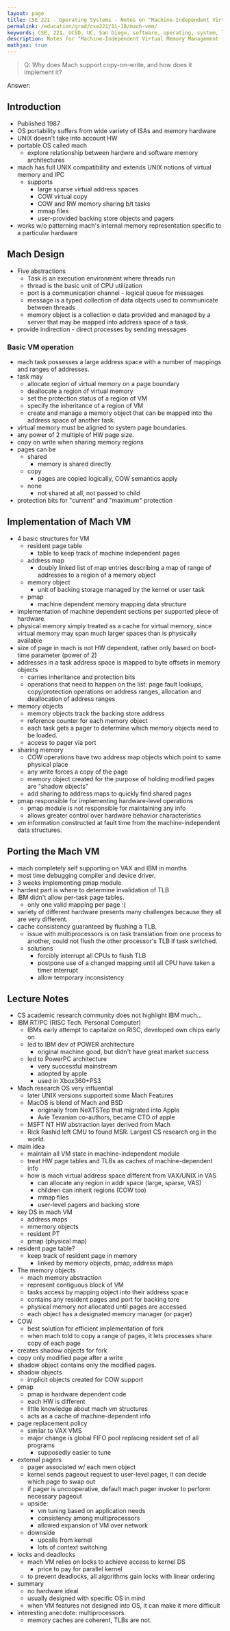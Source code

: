 ```yaml
---
layout: page
title: CSE 221 - Operating Systems - Notes on "Machine-Independent Virtual Memory Management for Paged Uniprocessor and Multiprocessor Architectures"
permalink: /education/grad/cse221/11-10/mach-vmm/
keywords: CSE, 221, UCSD, UC, San Diego, software, operating, system, linux, C, OS, cmu, virtual, memory
description: Notes for "Machine-Independent Virtual Memory Management for Paged Uniprocessor and Multiprocessor Architectures"
mathjax: true
---
```


> Q: Why does Mach support copy-on-write, and how does it implement it?

Answer:


## Introduction

- Published 1987
- OS portability suffers from wide variety of ISAs and memory hardware
- UNIX doesn't take into account HW
- portable OS called mach
    - explore relationship between hardwre and software memory architectures
- mach has full UNIX compatibility and extends UNIX notions of virtual
  memory and IPC
    - supports
        - large sparse virtual address spaces
        - COW virtual copy
        - COW and RW memory sharing b/t tasks
        - mmap files
        - user-provided backing store objects and pagers
- works w/o patterning mach's internal memory representation specific to
  a particular hardware

## Mach Design

- Five abstractions
    - Task is an execution environment where threads run
    - thread is the basic unit of CPU utilization
    - port is a communication channel - logical queue for messages
    - message is a typed collection of data objects used to communicate
      between threads
    - memory object is a collection o data provided and managed by a
      server that may be mapped into address space of a task.
- provide indirection - direct processes by sending messages

### Basic VM operation

- mach task possesses a large address space with a number of mappings
  and ranges of addresses.
- task may
    - allocate region of virtual memory on a page boundary
    - deallocate a region of virtual memory
    - set the protection status of a region of VM
    - specify the inheritance of a region of VM
    - create and manage a memory object that can be mapped into the
      address space of another task.
- virtual memory must be aligned to system page boundaries.
- any power of 2 multiple of HW page size.
- copy on write when sharing memory regions
- pages can be
    - shared
        - memory is shared directly
    - copy
        - pages are copied logically, COW semantics apply
    - none
        - not shared at all, not passed to child
- protection bits for "current" and "maximum" protection

## Implementation of Mach VM

- 4 basic structures for VM
    - resident page table
        - table to keep track of machine independent pages
    - address map
        - doubly linked list of map entries describing a map of range of
          addresses to a region of a memory object
    - memory object
        - unit of backing storage managed by the kernel or user task
    - pmap
        - machine dependent memory mapping data structure
- implementation of machine dependent sections per supported piece of hardware.
- physical memory simply treated as a cache for virtual memory, since
  virtual memory may span much larger spaces than is physically
  available
- size of page in mach is not HW dependent, rather only based on
  boot-time parameter (power of 2)
- addresses in a task address space is mapped to byte offsets in memory
  objects
  - carries inheritance and protection bits
  - operations that need to happen on the list: page fault lookups,
    copy/protection operations on address ranges, allocation and
    deallocation of address ranges
- memory objects
    - memory objects track the backing store address
    - reference counter for each memory object
    - each task gets a pager to determine which memory objects need to
      be loaded.
    - access to pager via port
- sharing memory
    - COW operations have two address map objects which point to same
      physical place
    - any write forces a copy of the page
    - memory object created for the purpose of holding modified pages are "shadow objects"
    - add sharing to address maps to quickly find shared pages
- pmap responsible for implementing hardware-level operations
    - pmap module is not responsible for maintaining any info
    - allows greater control over hardware behavior characteristics
- vm information constructed at fault time from the machine-independent data structures.


## Porting the Mach VM

- mach completely self supporting on VAX and IBM in months
- most time debugging compiler and device driver.
- 3 weeks implementing pmap module
- hardest part is where to determine invalidation of TLB
- IBM didn't allow per-task page tables.
    - only one valid mapping per page :(
- variety of different hardware presents many challenges because they
  all are very different.
- cache consistency guaranteed by flushing a TLB.
    - issue with multiprocessors is on task translation from one process
      to another, could not flush the other processor's TLB if task
      switched.
    - solutions
        - forcibly interrupt all CPUs to flush TLB
        - postpone use of a changed mapping until all CPU have taken a timer interrupt
        - allow temporary inconsistency

## Lecture Notes

- CS academic research community does not highlight IBM much...
- IBM RT/PC (RISC Tech. Personal Computer)
    - IBMs early attempt to capitalize on RISC, developed own chips early on
    - led to IBM dev of POWER architecture
        - original machine good, but didn't have great market success
    - led to PowerPC architecture
        - very successful mainstream
        - adopted by apple
        - used in Xbox360+PS3
- Mach research OS very influential
    - later UNIX versions supported some Mach Features
    - MacOS is blend of Mach and BSD
        - originally from NeXTSTep that migrated into Apple
        - Avie Tevanian co-authors, became CTO of apple
    - MSFT NT HW abstraction layer derived from Mach
    - Rick Rashid left CMU to found MSR. Largest CS research org in the world.
- main idea
    - maintain all VM state in machine-independent module
    - treat HW page tables and TLBs as caches of machine-dependent info
    - how is mach virtual address space different from VAX/UNIX in VAS
        - can allocate any region in addr space (large, sparse, VAS)
        - children can inherit regions (COW too)
        - mmap files
        - user-level pagers and backing store
- key DS in mach VM
    - address maps
    - mmemory objects
    - resident PT
    - pmap (physical map)
- resident page table?
    - keep track of resident page in memory
        - linked by memory objects, pmap, address maps
- The memory objects
    - mach memory abstraction
    - represent contiguous block of VM
    - tasks access by mapping object into their address space
    - contains any resident pages and port for backing tore
    - physical memory not allocated until pages are accessed
    - each object has a designated memory manager (or pager)
- COW
    - best solution for efficient implementation of fork
    - when mach told to copy a range of pages, it lets processes share
      copy of each page
- creates shadow objects for fork
- copy only modified page after a write
- shadow object contains only the modified pages.
- shadow objects
    - implicit objects created for COW support
- pmap
    - pmap is hardware dependent code
    - each HW is different
    - little knowledge about mach vm structures
    - acts as a cache of machine-dependent info
- page replacement policy
    - similar to VAX VMS
    - major change is global FIFO pool replacing resident set of all programs
        - supposedly easier to tune
- external pagers
    - pager associated w/ each mem object
    - kernel sends pageout request to user-level pager, it can decide
      which page to swap out
    - if pager is uncooperative, default mach pager invoker to perform
      necessary pageout
    - upside:
        - vm tuning based on application needs
        - consistency among multiprocessors
        - allowed expansion of VM over network
    - downside
        - upcalls from kernel
        - lots of context switching
- locks and deadlocks
    - mach VM relies on locks to achieve access to kernel DS
        - price to pay for parallel kernel
    - to prevent deadlocks, all algorithms gain locks with linear ordering
- summary
    - no hardware ideal
    - usually designed with specific OS in mind
    - when VM features not designed into OS, it can make it more difficult
- interesting anecdote: multiprocessors
    - memory caches are coherent, TLBs are not.